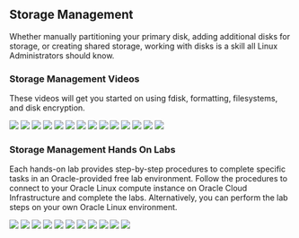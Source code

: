 ## Storage Management
Whether manually partitioning your primary disk, adding additional disks for storage, or creating shared storage, working with disks is a skill all Linux Administrators should know.

### Storage Management Videos
These videos will get you started on using fdisk, formatting, filesystems, and disk encryption.

[![](../common/images/fdisk_tmp.png)](https://youtu.be/3edFvAXe4Hs)
[![](../common/images/extfs_tmp.png)](https://youtu.be/fCuxJkrXf2w)
[![](../common/images/mount_tmp.png)](https://youtu.be/2cHm9ohqZJo)
[![](../common/images/fstab_tmp.png)](https://youtu.be/zO9kbExt3uI)
[![](../common/images/swap_tmp.png)](https://youtu.be/rv6iXD8Iod0)
[![](../common/images/nfsserver_tmp.png)](https://youtu.be/fnVoVzB8Px0)
[![](../common/images/nfsexport_tmp.png)](https://youtu.be/YFeaOEgFrto)
[![](../common/images/nfsshares_tmp.png)](https://youtu.be/Fzvb2LKJdok)
[![](../common/images/xfs_tmp.png)](https://youtu.be/OUW1cbR-WuA)
[![](../common/images/btrfs_tmp.png)](https://youtu.be/hu3xX3o3ciA)
[![](../common/images/btrfssvol_tmp.png)](https://youtu.be/xH305gNQvJ8)
[![](../common/images/snapper_tmp.png)](https://youtu.be/U3Ur9x_gZSg)
[![](../common/images/glusterfs_tmp.png)](https://youtu.be/N7BeDUOcKg4)
[![](../common/images/lvm_tmp.png)](https://youtu.be/2ebupdOpOn8)

### Storage Management Hands On Labs
Each hands-on lab provides step-by-step procedures to complete specific tasks in an Oracle-provided free lab environment. Follow the procedures to connect to your Oracle Linux compute instance on Oracle Cloud Infrastructure and complete the labs. Alternatively, you can perform the lab steps on your own Oracle Linux environment.

[![](../common/images/filesystems_lab.png)](https://luna.oracle.com/lab/bbfe7177-f27a-42f5-97cf-95b7027efa26)
[![](../common/images/lvm_lab.png)](https://luna.oracle.com/lab/545675ec-9c52-42a5-b823-a7efb1ed237c)
[![](../common/images/autofs_lab.png)](https://luna.oracle.com/lab/5847ea10-bead-4dda-be13-72b55551f6a2)
[![](../common/images/nfsserver_lab.png)](https://luna.oracle.com/lab/3e7b391f-db29-405d-85bc-b70ad5753dd4)
[![](../common/images/diskencryt_lab.png)](https://luna.oracle.com/lab/e348bfed-8e08-4b12-8114-74e87eb12497)
[![](../common/images/gluster_lab.png)](https://luna.oracle.com/lab/4de49ca0-6b00-4c69-95a7-a60a4b21ab78)
[![](../common/images/btrfs_lab.png)](https://luna.oracle.com/lab/03f1fb2b-d4ef-4d1e-8a12-793cb3e3ffd8)
[![](../common/images/hanfsserver_lab.png)](https://luna.oracle.com/lab/2bf5d9a2-7afc-4286-97ef-386427e3ebea)
[![](../common/images/raidlvm_lab.png)](https://luna.oracle.com/lab/2edede28-75f0-4046-8567-4cfd1596f931)
[![](../common/images/swraid_lab.png)](https://luna.oracle.com/lab/2c5aab94-cacb-4978-b0c9-aca5c953f6e4)
[![](../common/images/vg_lab.png)](https://luna.oracle.com/lab/ee495d1a-4e00-4d77-9719-2f27591d1ecd)

